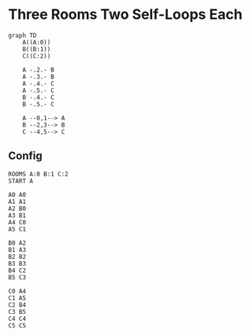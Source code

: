 # Three Rooms Two Self-Loops Each

```mermaid
graph TD
    A((A:0))
    B((B:1))
    C((C:2))
    
    A -.2.- B
    A -.3.- B
    A -.4.- C
    A -.5.- C
    B -.4.- C
    B -.5.- C
    
    A --0,1--> A
    B --2,3--> B
    C --4,5--> C
```

## Config
```
ROOMS A:0 B:1 C:2
START A

A0 A0
A1 A1
A2 B0
A3 B1
A4 C0
A5 C1

B0 A2
B1 A3
B2 B2
B3 B3
B4 C2
B5 C3

C0 A4
C1 A5
C2 B4
C3 B5
C4 C4
C5 C5
```